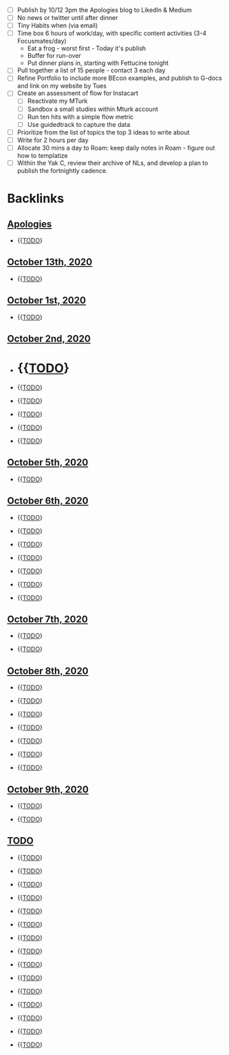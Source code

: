 - [ ] Publish by 10/12 3pm the Apologies blog to LikedIn & Medium
- [ ] No news or twitter until after dinner
- [ ] Tiny Habits when (via email) 
- [ ] Time box 6 hours of work/day, with specific content activities (3-4 Focusmates/day)
    - Eat a frog - worst first - Today it's publish
    - Buffer for run-over
    - Put dinner plans in, starting with Fettucine tonight
- [ ] Pull together a list of 15 people - contact 3 each day
- [ ] Refine Portfolio to include more BEcon examples, and publish to G-docs and link on my website by Tues
- [ ] Create an assessment of flow for Instacart
    - [ ] Reactivate my MTurk
    - [ ] Sandbox a small studies within Mturk account
    - [ ] Run ten hits with a simple flow metric
    - [ ] Use guidedtrack to capture the data
- [ ] Prioritize from the list of topics the top 3 ideas to write about
- [ ] Write for 2 hours per day
- [ ] Allocate 30 mins a day to Roam: keep daily notes in Roam - figure out how to templatize
- [ ] Within the Yak C, review their archive of NLs, and develop a plan to publish the fortnightly cadence.

# Backlinks
## [Apologies](<Apologies.md>)
- {{[TODO](<TODO.md>)}

## [October 13th, 2020](<October 13th, 2020.md>)
- {{[TODO](<TODO.md>)}

## [October 1st, 2020](<October 1st, 2020.md>)
- {{[TODO](<TODO.md>)}

## [October 2nd, 2020](<October 2nd, 2020.md>)
- # {{[TODO](<TODO.md>)}

- {{[TODO](<TODO.md>)}

- {{[TODO](<TODO.md>)}

- {{[TODO](<TODO.md>)}

- {{[TODO](<TODO.md>)}

- {{[TODO](<TODO.md>)}

## [October 5th, 2020](<October 5th, 2020.md>)
- {{[TODO](<TODO.md>)}

## [October 6th, 2020](<October 6th, 2020.md>)
- {{[TODO](<TODO.md>)}

- {{[TODO](<TODO.md>)}

- {{[TODO](<TODO.md>)}

- {{[TODO](<TODO.md>)}

- {{[TODO](<TODO.md>)}

- {{[TODO](<TODO.md>)}

- {{[TODO](<TODO.md>)}

## [October 7th, 2020](<October 7th, 2020.md>)
- {{[TODO](<TODO.md>)}

- {{[TODO](<TODO.md>)}

## [October 8th, 2020](<October 8th, 2020.md>)
- {{[TODO](<TODO.md>)}

- {{[TODO](<TODO.md>)}

- {{[TODO](<TODO.md>)}

- {{[TODO](<TODO.md>)}

- {{[TODO](<TODO.md>)}

- {{[TODO](<TODO.md>)}

- {{[TODO](<TODO.md>)}

## [October 9th, 2020](<October 9th, 2020.md>)
- {{[TODO](<TODO.md>)}

- {{[TODO](<TODO.md>)}

## [TODO](<TODO.md>)
- {{[TODO](<TODO.md>)}

- {{[TODO](<TODO.md>)}

- {{[TODO](<TODO.md>)}

- {{[TODO](<TODO.md>)}

- {{[TODO](<TODO.md>)}

- {{[TODO](<TODO.md>)}

- {{[TODO](<TODO.md>)}

- {{[TODO](<TODO.md>)}

- {{[TODO](<TODO.md>)}

- {{[TODO](<TODO.md>)}

- {{[TODO](<TODO.md>)}

- {{[TODO](<TODO.md>)}

- {{[TODO](<TODO.md>)}

- {{[TODO](<TODO.md>)}

- {{[TODO](<TODO.md>)}


